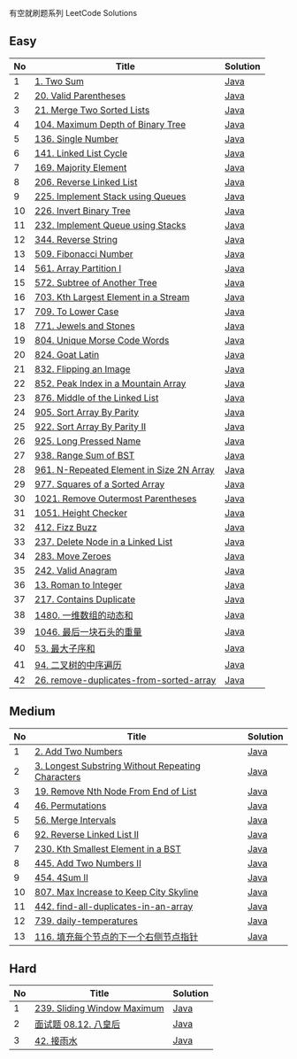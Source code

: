 有空就刷题系列 LeetCode Solutions


## Easy
| No | Title                                                                                                          | Solution                                                                                                             |
|----|----------------------------------------------------------------------------------------------------------------|----------------------------------------------------------------------------------------------------------------------|
| 1  | [1. Two Sum](https://oj.leetcode.com/problems/two-sum)                                                         | [Java](https://github.com/cleverUtd/leetcode/blob/master/src/main/java/TwoSum.java)                                  |
| 2  | [20. Valid Parentheses](https://leetcode.com/problems/valid-parentheses/)                                      | [Java](https://github.com/cleverUtd/leetcode/blob/master/src/main/java/stack/ValidParentheses.java)                  |
| 3  | [21. Merge Two Sorted Lists](https://leetcode.com/problems/merge-two-sorted-lists/)                            | [Java](https://github.com/cleverUtd/leetcode/blob/master/src/main/java/linkedList/MergeTwoSortedLists.java)          |
| 4  | [104. Maximum Depth of Binary Tree](https://leetcode.com/problems/maximum-depth-of-binary-tree/)               | [Java](https://github.com/cleverUtd/leetcode/blob/master/src/main/java/tree/MaximumDepthOfBinaryTree.java)           |
| 5  | [136. Single Number](https://oj.leetcode.com/problems/single-number)                                           | [Java](https://github.com/cleverUtd/leetcode/blob/master/src/main/java/SingleNumber.java)                            |
| 6  | [141. Linked List Cycle](https://leetcode.com/problems/linked-list-cycle/)                                     | [Java](https://github.com/cleverUtd/leetcode/blob/master/src/main/java/linkedList/LinkedListCycle.java)              |
| 7  | [169. Majority Element](https://leetcode.com/problems/majority-element/)                                       | [Java](https://github.com/cleverUtd/leetcode/blob/master/src/main/java/array/MajorityElement.java)                   |
| 8  | [206. Reverse Linked List](https://leetcode.com/problems/reverse-linked-list/)                                 | [Java](https://github.com/cleverUtd/leetcode/blob/master/src/main/java/linkedList/ReverseLinkedList.java)            |
| 9  | [225. Implement Stack using Queues](https://leetcode.com/problems/implement-stack-using-queues/)               | [Java](https://github.com/cleverUtd/leetcode/blob/master/src/main/java/stack/ImplementStackUsingQueues.java)         |
| 10 | [226. Invert Binary Tree](https://leetcode.com/problems/invert-binary-tree/)                                   | [Java](https://github.com/cleverUtd/leetcode/blob/master/src/main/java/tree/InvertBinaryTree.java)                   |
| 11 | [232. Implement Queue using Stacks](https://leetcode.com/problems/implement-queue-using-stacks/)               | [Java](https://github.com/cleverUtd/leetcode/blob/master/src/main/java/stack/ImplementQueueUsingStacks.java)         |
| 12 | [344. Reverse String](https://leetcode.com/problems/reverse-string/)                                           | [Java](https://github.com/cleverUtd/leetcode/blob/master/src/main/java/twoPointers/ReverseString.java)               |
| 13 | [509. Fibonacci Number](https://leetcode.com/problems/fibonacci-number/)                                       | [Java](https://github.com/cleverUtd/leetcode/blob/master/src/main/java/FibonacciNumber.java)                         |
| 14 | [561. Array Partition I](https://leetcode.com/problems/array-partition-i/)                                     | [Java](https://github.com/cleverUtd/leetcode/blob/master/src/main/java/array/ArrayPartitionI.java)                   |
| 15 | [572. Subtree of Another Tree](https://leetcode.com/problems/subtree-of-another-tree/)                         | [Java](https://github.com/cleverUtd/leetcode/blob/master/src/main/java/tree/SubtreeOfAnotherTree.java)               |
| 16 | [703. Kth Largest Element in a Stream](https://leetcode.com/problems/kth-largest-element-in-a-stream/)         | [Java](https://github.com/cleverUtd/leetcode/blob/master/src/main/java/heap/KthLargest.java)                         |
| 17 | [709. To Lower Case](https://leetcode.com/problems/to-lower-case/)                                             | [Java](https://github.com/cleverUtd/leetcode/blob/master/src/main/java/string/ToLowerCase.java)                      |
| 18 | [771. Jewels and Stones](https://leetcode.com/problems/jewels-and-stones/)                                     | [Java](https://github.com/cleverUtd/leetcode/blob/master/src/main/java/hashTable/JewelsAndStones.java)               |
| 19 | [804. Unique Morse Code Words](https://leetcode.com/problems/unique-morse-code-words/)                         | [Java](https://github.com/cleverUtd/leetcode/blob/master/src/main/java/string/UniqueMorseCodeWords.java)             |
| 20 | [824. Goat Latin](https://leetcode.com/problems/goat-latin/)                                                   | [Java](https://github.com/cleverUtd/leetcode/blob/master/src/main/java/string/GoatLatin.java)                        |
| 21 | [832. Flipping an Image](https://leetcode.com/problems/flipping-an-image/)                                     | [Java](https://github.com/cleverUtd/leetcode/blob/master/src/main/java/array/FlippingAnImage.java)                   |
| 22 | [852. Peak Index in a Mountain Array](https://leetcode.com/problems/peak-index-in-a-mountain-array/)           | [Java](https://github.com/cleverUtd/leetcode/blob/master/src/main/java/binarySearch/PeakIndexInAMountainArray.java)  |
| 23 | [876. Middle of the Linked List](https://leetcode.com/problems/middle-of-the-linked-list/)                     | [Java](https://github.com/cleverUtd/leetcode/blob/master/src/main/java/linkedList/MiddleOfTheLinkedList.java)        |
| 24 | [905. Sort Array By Parity](https://leetcode.com/problems/sort-array-by-parity/)                               | [Java](https://github.com/cleverUtd/leetcode/blob/master/src/main/java/array/SortArrayByParity.java)                 |
| 25 | [922. Sort Array By Parity II](https://leetcode.com/problems/sort-array-by-parity-ii/)                         | [Java](https://github.com/cleverUtd/leetcode/blob/master/src/main/java/array/SortArrayByParityII.java)               |
| 26 | [925. Long Pressed Name](https://leetcode.com/problems/long-pressed-name/)                                     | [Java](https://github.com/cleverUtd/leetcode/blob/master/src/main/java/twoPointers/LongPressedName.java)             |
| 27 | [938. Range Sum of BST](https://leetcode.com/problems/range-sum-of-bst/)                                       | [Java](https://github.com/cleverUtd/leetcode/blob/master/src/main/java/tree/RangeSumOfBST.java)                      |
| 28 | [961. N-Repeated Element in Size 2N Array](https://leetcode.com/problems/n-repeated-element-in-size-2n-array/) | [Java](https://github.com/cleverUtd/leetcode/blob/master/src/main/java/hashTable/NRepeatedElementInSize2NArray.java) |
| 29 | [977. Squares of a Sorted Array](https://leetcode.com/problems/squares-of-a-sorted-array/)                     | [Java](https://github.com/cleverUtd/leetcode/blob/master/src/main/java/array/SquaresOfASortedArray.java)             |
| 30 | [1021. Remove Outermost Parentheses](https://leetcode.com/problems/remove-outermost-parentheses/)              | [Java](https://github.com/cleverUtd/leetcode/blob/master/src/main/java/string/RemoveOutermostParentheses.java)       |
| 31 | [1051. Height Checker](https://leetcode.com/problems/height-checker/)                                          | [Java](https://github.com/cleverUtd/leetcode/blob/master/src/main/java/array/HeightChecker.java)                     |
| 32 | [412. Fizz Buzz](https://leetcode.com/problems/fizz-buzz/)                                                     | [Java](https://github.com/cleverUtd/leetcode/blob/master/src/main/java/string/FIzzBuzz.java)                         |
| 33 | [237. Delete Node in a Linked List](https://leetcode.com/problems/delete-node-in-a-linked-list/)               | [Java](https://github.com/cleverUtd/leetcode/blob/master/src/main/java/linkedList/DeleteNodeInALinkedList.java)      |
| 34 | [283. Move Zeroes](https://leetcode.com/problems/move-zeroes/)                                                 | [Java](https://github.com/cleverUtd/leetcode/blob/master/src/main/java/array/MoveZeroes.java)                        |
| 35 | [242. Valid Anagram](https://leetcode.com/problems/valid-anagram/)                                             | [Java](https://github.com/cleverUtd/leetcode/blob/master/src/main/java/string/ValidAnagram.java)                     |
| 36 | [13. Roman to Integer](https://leetcode.com/problems/roman-to-integer/)                                        | [Java](https://github.com/cleverUtd/leetcode/blob/master/src/main/java/string/RomanToInteger.java)                   |
| 37 | [217. Contains Duplicate](https://leetcode.com/problems/contains-duplicate/)                                   | [Java](https://github.com/cleverUtd/leetcode/blob/master/src/main/java/array/ContainsDuplicate.java)                 |
| 38 | [1480. 一维数组的动态和](https://leetcode-cn.com/problems/running-sum-of-1d-array)                                     | [Java](https://github.com/cleverUtd/leetcode/blob/master/src/main/java/array/RunningSumOf1dArray.java)               |
| 39 | [1046. 最后一块石头的重量](https://leetcode-cn.com/problems/last-stone-weight)                                          | [Java](https://github.com/cleverUtd/leetcode/blob/master/src/main/java/heap/LastStoneWeight.java)                    |
| 40 | [53. 最大子序和](https://leetcode-cn.com/problems/maximum-subarray/)                                                | [Java](https://github.com/cleverUtd/leetcode/blob/master/src/main/java/array/MaximumSubarray.java)                   |
| 41 | [94. 二叉树的中序遍历](https://leetcode-cn.com/problems/binary-tree-inorder-traversal/)                                | [Java](https://github.com/cleverUtd/leetcode/blob/master/src/main/java/tree/BinaryTreeInorderTraversal.java)         |
| 42 | [26. remove-duplicates-from-sorted-array](https://leetcode.cn/problems/remove-duplicates-from-sorted-array)                                | [Java](https://github.com/cleverUtd/leetcode/blob/master/src/main/java/tree/RemoveDuplicates.java)         |

## Medium
| No | Title                                                                                                                                | Solution                                                                                                                              |
|----|--------------------------------------------------------------------------------------------------------------------------------------|---------------------------------------------------------------------------------------------------------------------------------------|
| 1  | [2. Add Two Numbers](https://leetcode.com/problems/add-two-numbers)                                                                  | [Java](https://github.com/cleverUtd/leetcode/blob/master/src/main/java/linkedList/AddTwoNumbers.java)                                 |
| 2  | [3. Longest Substring Without Repeating Characters](https://oj.leetcode.com/problems/longest-substring-without-repeating-characters) | [Java](https://github.com/cleverUtd/leetcode/blob/master/src/main/java/slidingWindow/LongestSubstringWithoutRepeatingCharacters.java) |
| 3  | [19. Remove Nth Node From End of List](https://leetcode.com/problems/remove-nth-treeNode-from-end-of-list/)                          | [Java](https://github.com/cleverUtd/leetcode/blob/master/src/main/java/linkedList/RemoveNthNodeFromEndOfList.java)                    |
| 4  | [46. Permutations](https://leetcode.com/problems/permutations/)                                                                      | [Java](https://github.com/cleverUtd/leetcode/blob/master/src/main/java/backtracking/Permutations.java)                                |
| 5  | [56. Merge Intervals](https://leetcode.com/problems/merge-intervals/)                                                                | [Java](https://github.com/cleverUtd/leetcode/blob/master/src/main/java/array/MergeIntervals.java)                                     |
| 6  | [92. Reverse Linked List II](https://leetcode.com/problems/reverse-linked-list-ii/)                                                  | [Java](https://github.com/cleverUtd/leetcode/blob/master/src/main/java/linkedList/ReverseLinkedListII.java)                           |
| 7  | [230. Kth Smallest Element in a BST](https://leetcode.com/problems/kth-smallest-element-in-a-bst/)                                   | [Java](https://github.com/cleverUtd/leetcode/blob/master/src/main/java/tree/KthSmallestElementInBSTjava)                              |
| 8  | [445. Add Two Numbers II](https://leetcode.com/problems/add-two-numbers-ii/)                                                         | [Java](https://github.com/cleverUtd/leetcode/blob/master/src/main/java/linkedList/AddTwoNumbersII.java)                               |
| 9  | [454. 4Sum II](https://leetcode.com/problems/4sum-ii/)                                                                               | [Java](https://github.com/cleverUtd/leetcode/blob/master/src/main/java/hashTable/FourSumII.java)                                      |
| 10 | [807. Max Increase to Keep City Skyline](https://leetcode.com/problems/max-increase-to-keep-city-skyline/)                           | [Java](https://github.com/cleverUtd/leetcode/blob/master/src/main/java/array/MaxIncreaseToKeepCitySkyline.java)                       |
| 11 | [442. find-all-duplicates-in-an-array](https://leetcode-cn.com/problems/find-all-duplicates-in-an-array/)                            | [Java](https://github.com/cleverUtd/leetcode/blob/master/src/main/java/array/FindAllDuplicatesInAnArray.java)                         |
| 12 | [739. daily-temperatures](https://leetcode-cn.com/problems/daily-temperatures/)                                                      | [Java](https://github.com/cleverUtd/leetcode/blob/master/src/main/java/dailyTemperatures/Solution_Stack.java)                         |
| 13 | [116. 填充每个节点的下一个右侧节点指针](https://leetcode-cn.com/problems/populating-next-right-pointers-in-each-node/)                               | [Java](https://github.com/cleverUtd/leetcode/blob/master/src/main/java/tree/PopulatingNextRightPointersInEachNode.java)               |

## Hard
| No | Title                                                                                | Solution                                                                                                        |
|----|--------------------------------------------------------------------------------------|-----------------------------------------------------------------------------------------------------------------|
| 1  | [239. Sliding Window Maximum](https://leetcode.com/problems/sliding-window-maximum/) | [Java](https://github.com/cleverUtd/leetcode/blob/master/src/main/java/slidingWindow/SlidingWindowMaximum.java) |
| 2  | [面试题 08.12. 八皇后](https://leetcode.com/problems/eight-queens-lcci/)                   | [Java](https://github.com/cleverUtd/leetcode/blob/master/src/main/java/backtracking/EightQueens.java)           |
| 3  | [42. 接雨水](https://leetcode-cn.com/problems/trapping-rain-water/)                     | [Java](https://github.com/cleverUtd/leetcode/blob/master/src/main/java/array/TrappingRainWater.java)            |
